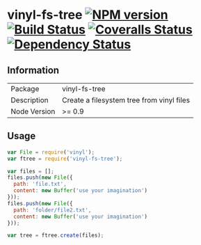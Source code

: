 # vinyl-fs-tree [![NPM version][npm-image]][npm-url] [![Build Status][travis-image]][travis-url] [![Coveralls Status][coveralls-image]][coveralls-url] [![Dependency Status][david-image]][david-url]


## Information

<table>
<tr> 
<td>Package</td><td>vinyl-fs-tree</td>
</tr>
<tr>
<td>Description</td>
<td>Create a filesystem tree from vinyl files</td>
</tr>
<tr>
<td>Node Version</td>
<td>>= 0.9</td>
</tr>
</table>

## Usage

```javascript
var File = require('vinyl');
var ftree = require('vinyl-fs-tree');

var files = [];
files.push(new File({
  path: 'file.txt',
  content: new Buffer('use your imagination')
}));
files.push(new File({
  path: 'folder/file2.txt',
  content: new Buffer('use your imagination')
}));

var tree = ftree.create(files);

```

[npm-url]: https://npmjs.org/package/vinyl-fs-tree
[npm-image]: https://badge.fury.io/js/vinyl-fs-tree.png

[travis-url]: https://travis-ci.org/wearefractal/vinyl-fs-tree
[travis-image]: https://travis-ci.org/wearefractal/vinyl-fs-tree.png?branch=master

[coveralls-url]: https://coveralls.io/r/wearefractal/vinyl-fs-tree
[coveralls-image]: https://coveralls.io/repos/wearefractal/vinyl-fs-tree/badge.png

[depstat-url]: https://david-dm.org/wearefractal/vinyl-fs-tree
[depstat-image]: https://david-dm.org/wearefractal/vinyl-fs-tree.png

[david-url]: https://david-dm.org/wearefractal/vinyl-fs-tree
[david-image]: https://david-dm.org/wearefractal/vinyl-fs-tree.png?theme=shields.io
